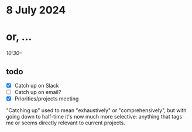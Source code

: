 # 8 July 2024
# or, …

_10:30–_

## todo

- [x] Catch up on Slack
- [ ] Catch up on email?
- [x] Priorities/projects meeting

"Catching up" used to mean "exhaustively" or "comprehensively", but with going
down to half-time it's now much more selective: anything that tags me or seems
directly relevant to current projects.
